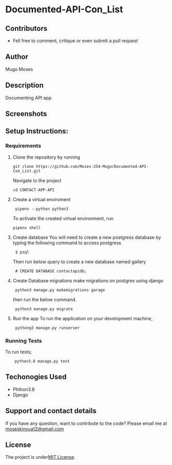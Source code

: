 # Documented-API-Con_List
## Contributors
* Fell free to comment, critique or even submit a pull request

## Author
Mugo Moses

## Description
Documenting API app

## Screenshots
<!-- <img src="images/Documented_cont-api-app.png" alt=""> -->




## Setup Instructions:
 ### Requirements
 1. Clone the repository by running
            

        git clone https://github.com/Moses-254-Mugo/Documented-API-Con_List.git
    Navigate to the project

        cd CONTACT-APP-API
 2. Create a virtual enviroment

         pipenv --python python3  

    To activate the created virtual environment, run

        pipenv shell

3. Create database
    You will need to create a new postgress database by typing the following command to access postgress

        $ psql

    Then run below query to create a new database named gallery

        # CREATE DATABASE contactapidb;

5. Create Database migrations
    make migrations on postgres using django

        python3 manage.py makemigrations garage
    then run the below command.

        python3 manage.py migrate

6. Run the app
    To run the application on your development machine,

        pythong3 manage.py runserver
### Running Tests
To run tests;

        python3.8 manage.py test
## Techonogies Used
* Phthon3.8
* Django


## Support and contact details
If you have any question, want to contribute to the code? Please email me at 
moseskinyua12@gmail.com
## License
The project is under[MIT License](LICENSE).